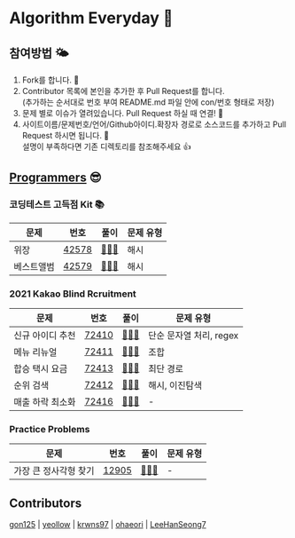 # Algorithm Everyday 🥳

## 참여방법 🌤
1. Fork를 합니다. 🍴
2. Contributor 목록에 본인을 추가한 후 Pull Request를 합니다. <br> (추가하는 순서대로 번호 부여 README.md 파일 안에 con/번호 형태로 저장)
3. 문제 별로 이슈가 열려있습니다. Pull Request 하실 때 연결! 👻
3. 사이트이름/문제번호/언어/Github아이디.확장자 경로로 소스코드를 추가하고 Pull Request 하시면 됩니다. 🐥 <br> 설명이 부족하다면 기존 디렉토리를 참조해주세요 👍

## [Programmers](https://programmers.co.kr) 😎
### 코딩테스트 고득점 Kit 📚
| 문제 | 번호 | 풀이 | 문제 유형 |
| --- | --- | --- | ----- |
| 위장 | [42578][p/42578] | [🧑🏻‍💻][p/42578/solution] | 해시 |
| 베스트앨범 | [42579][p/42579] | [🧑🏻‍💻][p/42579/solution] | 해시 |

[p/42578]: https://programmers.co.kr/learn/courses/30/lessons/42578
[p/42578/solution]: /programmers/42578
[p/42579]: https://programmers.co.kr/learn/courses/30/lessons/42579
[p/42579/solution]: /programmers/42579

### 2021 Kakao Blind Rcruitment 
| 문제 | 번호 | 풀이 | 문제 유형 |
| --- | --- | --- | ----- |
| 신규 아이디 추천 | [72410][p/72410] | [🧑🏻‍💻][p/72410/solution] | 단순 문자열 처리, regex |
| 메뉴 리뉴얼 | [72411][p/72411] | [🧑🏻‍💻][p/72411/solution] | 조합 |
| 합승 택시 요금 | [72413][p/72413] | [🧑🏻‍💻][p/72413/solution] | 최단 경로 |
| 순위 검색 | [72412][p/72412] | [🧑🏻‍💻][p/72412/solution] | 해시, 이진탐색 |
| 매출 하락 최소화 | [72416][p/72416] | [🧑🏻‍💻][p/72416/solution] | - |

[p/72416]: https://programmers.co.kr/learn/courses/30/lessons/72416
[p/72416/solution]: /programmers/72416

[p/72412]: https://programmers.co.kr/learn/courses/30/lessons/72412
[p/72412/solution]: /programmers/72412

[p/72413]: https://programmers.co.kr/learn/courses/30/lessons/72413
[p/72413/solution]: /programmers/72413

[p/72411]: https://programmers.co.kr/learn/courses/30/lessons/72411
[p/72411/solution]: /programmers/72411

[p/72410]: https://programmers.co.kr/learn/courses/30/lessons/72410
[p/72410/solution]: /programmers/72410

### Practice Problems
| 문제 | 번호 |  풀이  | 문제 유형 |
| --- | --- | ----- | ----- |
| 가장 큰 정사각형 찾기 | [12905][p/12905] | [🧑🏻‍💻][p/12905/solution] | - |

[p/12905]: https://programmers.co.kr/learn/courses/30/lessons/12905
[p/12905/solution]: /programmers/12905

## Contributors
[gon125][con/1] | [yeollow][con/2] | [krwns97][con/3] | [ohaeori][con/4] | [LeeHanSeong7][con/5]

[comment]: <> (예시: con/본인 원하는 번호: 깃허브 링크)
[con/1]: https://github.com/gon125
[con/2]: https://github.com/yeollow
[con/3]: https://github.com/krwns97
[con/4]: https://github.com/ohaeori
[con/5]: https://github.com/LeeHanSeong7
